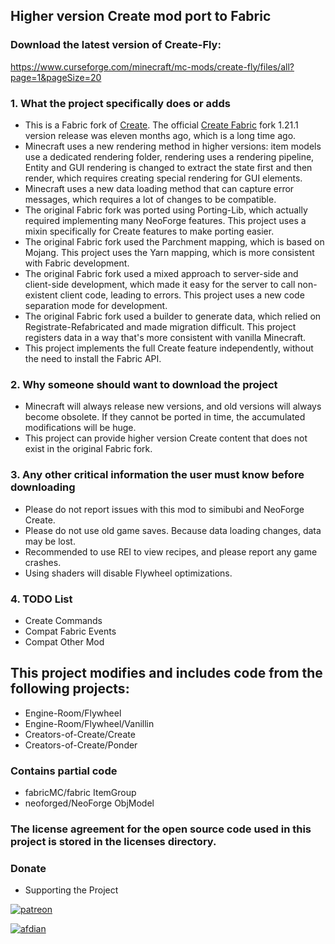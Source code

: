 ## Higher version Create mod port to Fabric

### Download the latest version of Create-Fly:

https://www.curseforge.com/minecraft/mc-mods/create-fly/files/all?page=1&pageSize=20

### 1. What the project specifically does or adds

- This is a Fabric fork of [Create](https://github.com/Creators-of-Create/Create).
  The official [Create Fabric](https://github.com/Fabricators-of-Create/Create) fork 1.21.1 version release was eleven
  months ago, which is a long time ago.
- Minecraft uses a new rendering method in higher versions: item models use a dedicated rendering folder, rendering uses
  a rendering pipeline, Entity and GUI rendering is changed to extract the state first and then render, which requires
  creating special rendering for GUI elements.
- Minecraft uses a new data loading method that can capture error messages, which requires a lot of changes to be
  compatible.
- The original Fabric fork was ported using Porting-Lib, which actually required implementing many NeoForge features.
  This project uses a mixin specifically for Create features to make porting easier.
- The original Fabric fork used the Parchment mapping, which is based on Mojang. This project uses the Yarn mapping,
  which is more consistent with Fabric development.
- The original Fabric fork used a mixed approach to server-side and client-side development, which made it easy for the
  server to call non-existent client code, leading to errors. This project uses a new code separation mode for
  development.
- The original Fabric fork used a builder to generate data, which relied on Registrate-Refabricated and made migration
  difficult. This project registers data in a way that's more consistent with vanilla Minecraft.
- This project implements the full Create feature independently, without the need to install the Fabric API.

### 2. Why someone should want to download the project

- Minecraft will always release new versions, and old versions will always become obsolete. If they cannot be ported in
  time, the accumulated modifications will be huge.
- This project can provide higher version Create content that does not exist in the original Fabric fork.

### 3. Any other critical information the user must know before downloading

- Please do not report issues with this mod to simibubi and NeoForge Create.
- Please do not use old game saves. Because data loading changes, data may be lost.
- Recommended to use REI to view recipes, and please report any game crashes.
- Using shaders will disable Flywheel optimizations.

### 4. TODO List

- Create Commands
- Compat Fabric Events
- Compat Other Mod

## This project modifies and includes code from the following projects:

- Engine-Room/Flywheel
- Engine-Room/Flywheel/Vanillin
- Creators-of-Create/Create
- Creators-of-Create/Ponder

### Contains partial code

- fabricMC/fabric ItemGroup
- neoforged/NeoForge ObjModel

### The license agreement for the open source code used in this project is stored in the licenses directory.

### Donate

- Supporting the Project

[![patreon](https://oss.zurrtum.com/images/patreon.png)](https://www.patreon.com/cw/ZurrTum)

[![afdian](https://oss.zurrtum.com/images/afdian.png)](https://afdian.com/a/zurrtum)